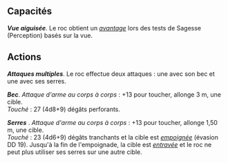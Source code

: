 ## Capacités
_**Vue aiguisée**_. Le roc obtient un [_avantage_](/utiliser-les-caracteristiques/#avantage-et-desavantage) lors des tests de Sagesse (Perception) basés sur la vue.

## Actions
_**Attaques multiples**_. Le roc effectue deux attaques : une avec son bec et une avec ses serres.

_**Bec**_. _Attaque d'arme au corps à corps_ : +13 pour toucher, allonge 3 m, une cible.  
_Touché_ : 27 (4d8+9) dégâts perforants.

_**Serres**_ . _Attaque d'arme au corps à corps_ : +13 pour toucher, allonge 1,50 m, une cible.  
_Touché_ : 23 (4d6+9) dégâts tranchants et la cible est [_empoignée_](/gerer-la-sante-du-personnage/#empoigne) (évasion DD 19). Jusqu'à la fin de l'empoignade, la cible est [_entravée_](/gerer-la-sante-du-personnage/#entrave) et le roc ne peut plus utiliser ses serres sur une autre cible.
